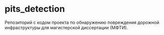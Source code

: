 # pits_detection
Репозиторий с кодом проекта по обнаружению повреждения дорожной инфраструктуры для магистерской диссертации (МФТИ).
